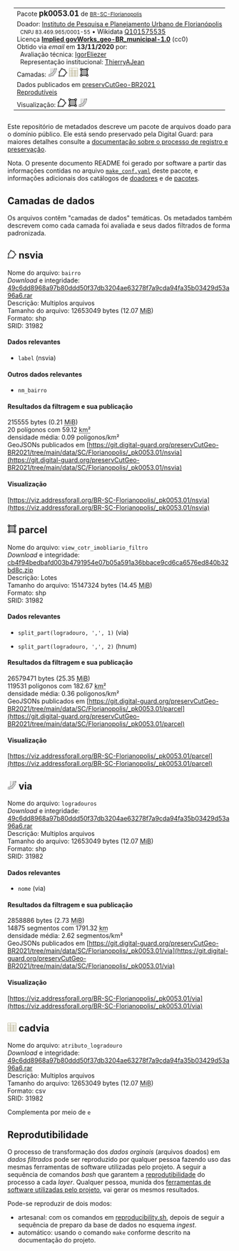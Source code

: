 <aside>
<table align="right" style="padding: 1em">
<tr><td>Pacote <big><b>pk0053.01</b></big> de <small><a target="_afacodes" title="Jurisdição" href="https://afa.codes/BR-SC-Florianopolis">BR-SC-Florianopolis</a></small>
</td></tr>
<tr><td>
Doador: <a rel="external" target="_doador" href="http://www.pmf.sc.gov.br/entidades/ipuf/">Instituto de Pesquisa e Planejamento Urbano de Florianópolis</a>
<br/>&nbsp; <small>CNPJ 83.469.965/0001-55</small> • Wikidata <a rel="external" target="_doador" title="link descritor Wikidata do doador" href="https://www.wikidata.org/wiki/Q101575535">Q101575535</a></small><br/>
Licença <a rel="external" target="_doador" href="https://git.digital-guard.org/licenses/blob/master/reports/implied-govWorks_geo-BR_municipal-v1.md"><b>Implied govWorks_geo-BR_municipal-1.0</b></a> (cc0)<br/>
Obtido via <i>email</i> em <b>13/11/2020</b> por:
<br/>&nbsp; Avaliação técnica: <a rel="external" target="_gitPerson" title="usuário Git" href="https://github.com/IgorEliezer">IgorEliezer</a>
<br/>&nbsp; Representação institucional: <a rel="external" target="_gitPerson" title="usuário Git" href="https://github.com/ThierryAJean">ThierryAJean</a><br/>
</td></tr>
<tr><td>Camadas: <a title="via" href="#-via"><img src="https://raw.githubusercontent.com/digital-guard/preserv/main/docs/assets/layerIcon-via.png" alt="via" width="20"/></a> <a title="nsvia" href="#-nsvia"><img src="https://raw.githubusercontent.com/digital-guard/preserv/main/docs/assets/layerIcon-nsvia.png" alt="nsvia" width="20"/></a> <a title="cadvia" href="#-cadvia"><img src="https://raw.githubusercontent.com/digital-guard/preserv/main/docs/assets/layerIcon-cadvia.png" alt="cadvia" width="20"/></a> <a title="parcel" href="#-parcel"><img src="https://raw.githubusercontent.com/digital-guard/preserv/main/docs/assets/layerIcon-parcel.png" alt="parcel" width="20"/></a> </td></tr>
<tr><td>Dados publicados em <a href="https://git.digital-guard.org/preservCutGeo-BR2021/tree/main/data/SC/Florianopolis/_pk0053.01">preservCutGeo-BR2021</a><br/><a href="#reprodutibilidade">Reprodutíveis</a></td></tr>
<tr><td>Visualização: <a title="nsvia" href="https://viz.addressforall.org/BR-SC-Florianopolis/_pk0053.01/nsvia"><img src="https://raw.githubusercontent.com/digital-guard/preserv/main/docs/assets/layerIcon-nsvia.png" alt="nsvia" width="20"/></a> <a title="parcel" href="https://viz.addressforall.org/BR-SC-Florianopolis/_pk0053.01/parcel"><img src="https://raw.githubusercontent.com/digital-guard/preserv/main/docs/assets/layerIcon-parcel.png" alt="parcel" width="20"/></a> <a title="via" href="https://viz.addressforall.org/BR-SC-Florianopolis/_pk0053.01/via"><img src="https://raw.githubusercontent.com/digital-guard/preserv/main/docs/assets/layerIcon-via.png" alt="via" width="20"/></a> </td></tr>
</table>
</aside>

<section>

Este repositório de metadados descreve um pacote de arquivos doado para o domínio público. Ele está sendo preservado pela Digital Guard: para maiores detalhes consulte a [documentação sobre o processo de registro e preservação](https://wiki.addressforall.org/doc/Documentação_Digital-guard).

Nota. O presente documento README foi gerado por software a partir das informações contidas no arquivo [`make_conf.yaml`](https://git.digital-guard.org/preserv-BR/blob/main/data/SC/Florianopolis/_pk0053.01/make_conf.yaml) deste pacote, e informações adicionais dos catálogos de [doadores](https://git.digital-guard.org/preserv-BR/blob/main/data/donor.csv) e de [pacotes](https://git.digital-guard.org/preserv-BR/blob/main/data/donatedPack.csv).

# Camadas de dados

Os arquivos contêm "camadas de dados" temáticas. Os metadados também descrevem como cada camada foi avaliada e seus dados filtrados de forma padronizada.

## <img src="https://raw.githubusercontent.com/digital-guard/preserv/main/docs/assets/layerIcon-nsvia.png" alt="nsvia" width="20"/> nsvia

Nome do arquivo: `bairro`<br/>*Download* e integridade: [49c6dd8968a97b80ddd50f37db3204ae63278f7a9cda94fa35b03429d53a96a6.rar](http://dl.digital-guard.org/49c6dd8968a97b80ddd50f37db3204ae63278f7a9cda94fa35b03429d53a96a6.rar)<br/>Descrição: Multiplos arquivos<br/>Tamanho do arquivo: 12653049 bytes (12.07 <abbr title="mebibyte">MiB</abbr>)<br/>Formato: shp<br/>SRID: 31982

#### Dados relevantes
* `label` (nsvia)

#### Outros dados relevantes
* `nm_bairro`

#### Resultados da filtragem e sua publicação
215555 bytes (0.21 <abbr title="mebibyte">MiB</abbr>)<br/>20 polígonos com 59.12 <abbr title="quilômetros quadrados">km²</abbr><br/>densidade média: 0.09 polígonos/km²<br/>GeoJSONs publicados em [https://git.digital-guard.org/preservCutGeo-BR2021/tree/main/data/SC/Florianopolis/_pk0053.01/nsvia](https://git.digital-guard.org/preservCutGeo-BR2021/tree/main/data/SC/Florianopolis/_pk0053.01/nsvia)

#### Visualização
[https://viz.addressforall.org/BR-SC-Florianopolis/_pk0053.01/nsvia](https://viz.addressforall.org/BR-SC-Florianopolis/_pk0053.01/nsvia)
## <img src="https://raw.githubusercontent.com/digital-guard/preserv/main/docs/assets/layerIcon-parcel.png" alt="parcel" width="20"/> parcel

Nome do arquivo: `view_cotr_imobliario_filtro`<br/>*Download* e integridade: [cb4f94bedbafd003b4791954e07b05a591a36bbace9cd6ca6576ed840b32bd8c.zip](http://dl.digital-guard.org/cb4f94bedbafd003b4791954e07b05a591a36bbace9cd6ca6576ed840b32bd8c.zip)<br/>Descrição: Lotes<br/>Tamanho do arquivo: 15147324 bytes (14.45 <abbr title="mebibyte">MiB</abbr>)<br/>Formato: shp<br/>SRID: 31982

#### Dados relevantes
* `split_part(logradouro, ',', 1)` (via)

* `split_part(logradouro, ',', 2)` (hnum)

#### Resultados da filtragem e sua publicação
26579471 bytes (25.35 <abbr title="mebibyte">MiB</abbr>)<br/>119531 polígonos com 182.67 <abbr title="quilômetros quadrados">km²</abbr><br/>densidade média: 0.36 polígonos/km²<br/>GeoJSONs publicados em [https://git.digital-guard.org/preservCutGeo-BR2021/tree/main/data/SC/Florianopolis/_pk0053.01/parcel](https://git.digital-guard.org/preservCutGeo-BR2021/tree/main/data/SC/Florianopolis/_pk0053.01/parcel)

#### Visualização
[https://viz.addressforall.org/BR-SC-Florianopolis/_pk0053.01/parcel](https://viz.addressforall.org/BR-SC-Florianopolis/_pk0053.01/parcel)
## <img src="https://raw.githubusercontent.com/digital-guard/preserv/main/docs/assets/layerIcon-via.png" alt="via" width="20"/> via

Nome do arquivo: `logradouros`<br/>*Download* e integridade: [49c6dd8968a97b80ddd50f37db3204ae63278f7a9cda94fa35b03429d53a96a6.rar](http://dl.digital-guard.org/49c6dd8968a97b80ddd50f37db3204ae63278f7a9cda94fa35b03429d53a96a6.rar)<br/>Descrição: Multiplos arquivos<br/>Tamanho do arquivo: 12653049 bytes (12.07 <abbr title="mebibyte">MiB</abbr>)<br/>Formato: shp<br/>SRID: 31982

#### Dados relevantes
* `nome` (via)

#### Resultados da filtragem e sua publicação
2858886 bytes (2.73 <abbr title="mebibyte">MiB</abbr>)<br/>14875 segmentos com 1791.32 <abbr title="quilômetros">km</abbr><br/>densidade média: 2.62 segmentos/km²<br/>GeoJSONs publicados em [https://git.digital-guard.org/preservCutGeo-BR2021/tree/main/data/SC/Florianopolis/_pk0053.01/via](https://git.digital-guard.org/preservCutGeo-BR2021/tree/main/data/SC/Florianopolis/_pk0053.01/via)

#### Visualização
[https://viz.addressforall.org/BR-SC-Florianopolis/_pk0053.01/via](https://viz.addressforall.org/BR-SC-Florianopolis/_pk0053.01/via)
## <img src="https://raw.githubusercontent.com/digital-guard/preserv/main/docs/assets/layerIcon-cadvia.png" alt="cadvia" width="20"/> cadvia

Nome do arquivo: `atributo_logradouro`<br/>*Download* e integridade: [49c6dd8968a97b80ddd50f37db3204ae63278f7a9cda94fa35b03429d53a96a6.rar](http://dl.digital-guard.org/49c6dd8968a97b80ddd50f37db3204ae63278f7a9cda94fa35b03429d53a96a6.rar)<br/>Descrição: Multiplos arquivos<br/>Tamanho do arquivo: 12653049 bytes (12.07 <abbr title="mebibyte">MiB</abbr>)<br/>Formato: csv<br/>SRID: 31982

Complementa [](#-) por meio de `` e ``

</section>
<section>

# Reprodutibilidade

O processo de transformação dos *dados orginais* (arquivos doados) em *dados filtrados* pode ser reproduzido por qualquer pessoa fazendo uso das mesmas ferramentas de software utilizadas pelo projeto. A seguir a sequência de comandos *bash* que garantem a [reprodutibilidade](https://en.wikipedia.org/wiki/Reproducibility) do processo a cada *layer*. Qualquer pessoa, munida dos [ferramentas de software utilizadas pelo projeto](https://git.AddressForAll.org/suporte/blob/master/docs/pt/infra.md#ambientes-e-ferramentas-de-uso-geral), vai gerar os mesmos resultados.

Pode-se reproduzir de dois modos:
* artesanal: com os comandos em [reproducibility.sh](https://git.digital-guard.org/preserv-BR/blob/main/data/SC/Florianopolis/_pk0053.01/reproducibility.sh), depois de seguir a sequência de preparo da base de dados no esquema *ingest*.
* automático: usando o comando `make` conforme descrito na documentação do projeto.

</section>

